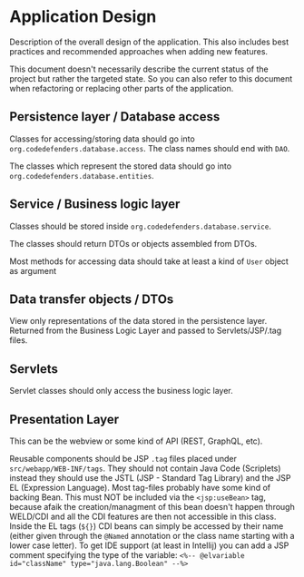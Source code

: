 # Application Design

Description of the overall design of the application. This also includes best practices and recommended approaches when adding new features.

This document doesn't necessarily describe the current status of the project but rather the targeted state.
So you can also refer to this document when refactoring or replacing other parts of the application.


## Persistence layer / Database access

Classes for accessing/storing data should go into `org.codedefenders.database.access`. The class names should end with `DAO`.

The classes which represent the stored data should go into `org.codedefenders.database.entities`.


## Service / Business logic layer

Classes should be stored inside `org.codedefenders.database.service`.

The classes should return DTOs or objects assembled from DTOs.

Most methods for accessing data should take at least a kind of `User` object as argument


## Data transfer objects / DTOs

View only representations of the data stored in the persistence layer.
Returned from the Business Logic Layer and passed to Servlets/JSP/.tag files.


## Servlets

Servlet classes should only access the business logic layer.


## Presentation Layer

This can be the webview or some kind of API (REST, GraphQL, etc).

Reusable components should be JSP `.tag` files placed under `src/webapp/WEB-INF/tags`.
They should not contain Java Code (Scriplets) instead they should use the JSTL (JSP - Standard Tag Library) and the JSP EL (Expression Language).
Most tag-files probably have some kind of backing Bean. This must NOT be included via the `<jsp:useBean>` tag, because afaik the creation/managment of this bean doesn't happen through WELD/CDI and all the CDI features are then not accessible in this class.
Inside the EL tags (`${}`) CDI beans can simply be accessed by their name (either given through the `@Named` annotation or the class name starting with a lower case letter).
To get IDE support (at least in Intellij) you can add a JSP comment specifying the type of the variable: `<%-- @elvariable id="className" type="java.lang.Boolean" --%>`
